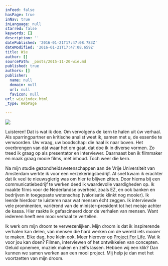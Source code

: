 ```yaml
---
inFeed: false
hasPage: true
inNav: true
inLanguage: null
starred: false
keywords: []
description: ''
datePublished: '2016-01-21T17:47:08.783Z'
dateModified: '2016-01-21T17:47:08.659Z'
title: Wie
author: []
sourcePath: _posts/2015-11-20-wie.md
published: true
authors: []
publisher:
  name: null
  domain: null
  url: null
  favicon: null
url: wie/index.html
_type: WebPage

---
```

![](https://the-grid-user-content.s3-us-west-2.amazonaws.com/2ccee506-c763-4f65-9e6d-9f618d1d9bc7.JPG)

Luisteren! Dat is wat ik doe. Om vervolgens de kern te halen uit úw verhaal. Als sparringpartner en kritische analist weet ik, samen met u, de essentie te verwoorden. Uw vraag, uw boodschap: die haal ik naar boven. Het overbrengen van dát waar het om gaat, dat doe ik in diverse vormen. Zo treed ik graag op als presentator en interviewer. Daarnaast ben ik filmmaker en maak graag mooie films, mét inhoud. Toch weer die kern.

Na mijn studie gezondheidswetenschappen aan de Vrije Universiteit van Amsterdam werkte ik voor een verzekeringsbedrijf. Al snel kwam ik erachter dat ik veel te nieuwsgierig was om hier te blijven zitten. Door hierna bij een communicatiebedrijf te werken deed ik waardevolle vaardigheden op. Ik maakte films voor de Nederlandse overheid, zoals EZ, en ook banken en bedrijven in toegepaste wetenschap (valorisatie klinkt nog mooier). Ik leerde hierdoor te luisteren naar wat mensen écht zeggen. Ik interviewde vele prominenten, variërend van de minister-president tot het meisje achter de kassa. Hier raakte ik gefascineerd door de verhalen van mensen. Want iedereen heeft een mooi verhaal te vertellen.

Ik werk om mijn droom te verwezenlijken. Mijn droom is dat ik inspirerende verhalen kan delen, van mensen die hard werken om de wereld iets mooier te maken. Elke dag, hoe klein ook. Meer hierover op [Project For Life][0]. Wat ik voor jou kan doen? Filmen, interviewen of het ontwikkelen van concepten. Geluid opnemen, muziek maken en zelfs lassen. Hebben wij een klik? Dan kunnen we samen werken aan een mooi project. Mij help je dan met het voortzetten van mijn droom.

[0]: www.projectforlife.nl